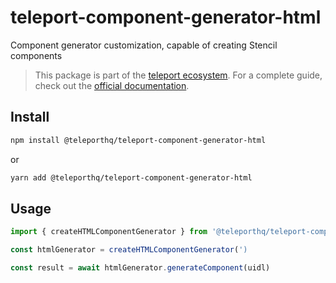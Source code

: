 # teleport-component-generator-html

Component generator customization, capable of creating Stencil components

> This package is part of the [teleport ecosystem](https://github.com/teleporthq/teleport-code-generators). For a complete guide, check out the [official documentation](https://docs.teleporthq.io/).

## Install
```bash
npm install @teleporthq/teleport-component-generator-html
```
or
```bash
yarn add @teleporthq/teleport-component-generator-html
```

## Usage
```javascript
import { createHTMLComponentGenerator } from '@teleporthq/teleport-component-generator-html'

const htmlGenerator = createHTMLComponentGenerator(')

const result = await htmlGenerator.generateComponent(uidl)
```

